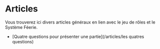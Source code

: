 # Articles

Vous trouverez ici divers articles généraux en lien avec le jeu de rôles et le Système Féerie.

* [Quatre questions pour présenter une partie](/articles/les quatres questions)
